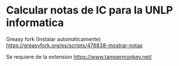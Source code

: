 # Calcular notas de IC para la UNLP informatica

Greasy fork (Instalar automáticamente)
https://greasyfork.org/es/scripts/476838-mostrar-notas

Se requiere de la extension https://www.tampermonkey.net/
